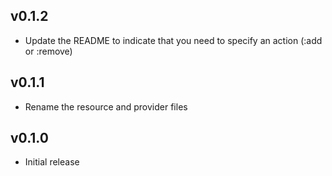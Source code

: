 ## v0.1.2

* Update the README to indicate that you need to specify an action (:add or :remove)

## v0.1.1

* Rename the resource and provider files

## v0.1.0

* Initial release
